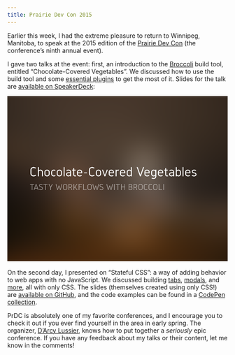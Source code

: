 ```yaml
---
title: Prairie Dev Con 2015
---
```


Earlier this week, I had the extreme pleasure to return to Winnipeg, Manitoba, to speak at the 2015 edition of the [Prairie Dev Con](http://prairiedevcon.com/) (the conference’s ninth annual event).

I gave two talks at the event: first, an introduction to the [Broccoli](http://broccolijs.com/) build tool, entitled “Chocolate-Covered Vegetables”. We discussed how to use the build tool and some [essential plugins](http://broccoliplugins.com/) to get the most of it. Slides for the talk are [available on SpeakerDeck](https://speakerdeck.com/timgthomas/chocolate-covered-vegetables-tasty-workflows-with-broccoli):

[![Slides](./chocolate-covered-vegetables.png)](https://speakerdeck.com/timgthomas/chocolate-covered-vegetables-tasty-workflows-with-broccoli)

On the second day, I presented on “Stateful CSS”: a way of adding behavior to web apps with no JavaScript. We discussed building [tabs](http://codepen.io/TimGThomas/pen/qijKp), [modals](http://codepen.io/TimGThomas/pen/KILyq), and [more](http://codepen.io/TimGThomas/pen/PwBYaZ), all with only CSS. The slides (themselves created using only CSS!) are [available on GitHub](https://github.com/TimGThomas/stateful-css-slides), and the code examples can be found in a [CodePen collection](http://codepen.io/collection/AWvrMk/).

PrDC is absolutely one of my favorite conferences, and I encourage you to check it out if you ever find yourself in the area in early spring. The organizer, [D’Arcy Lussier](http://geekswithblogs.net/dlussier/Default.aspx), knows how to put together a _seriously_ epic conference. If you have any feedback about my talks or their content, let me know in the comments!

